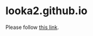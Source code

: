 # looka2.github.io
<!DOCTYPE html>
<html>
  <head>
    <meta http-equiv="refresh" content="7; url='https://looka2.github.io/Nlweb.html'" />
  </head>
  <body>
    <p>Please follow <a href="https://looka2.github.io/Nlweb.html">this link</a>.</p>
  </body>
</html>
